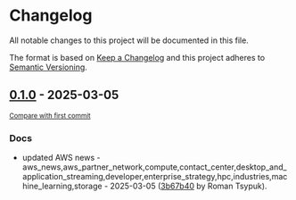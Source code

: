 # Changelog

All notable changes to this project will be documented in this file.

The format is based on [Keep a Changelog](http://keepachangelog.com/en/1.0.0/)
and this project adheres to [Semantic Versioning](http://semver.org/spec/v2.0.0.html).

<!-- insertion marker -->
## [0.1.0](https://github.com/tsypuk/aws-news/releases/tag/ver-2025-03-050.1.0) - 2025-03-05

<small>[Compare with first commit](https://github.com/tsypuk/aws-news/compare/9712b18619063ae9ecd173b615d86f93a489c682...ver-2025-03-05)</small>

### Docs

- updated AWS news - aws_news,aws_partner_network,compute,contact_center,desktop_and_application_streaming,developer,enterprise_strategy,hpc,industries,machine_learning,storage - 2025-03-05 ([3b67b40](https://github.com/tsypuk/aws-news/commit/3b67b40cada77d318a97bed4116d509402b311a3) by Roman Tsypuk).

